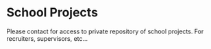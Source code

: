 # School Projects
Please contact for access to private repository of school projects. For recruiters, supervisors, etc... 
